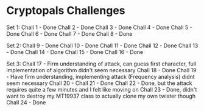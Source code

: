 # Cryptopals Challenges

Set 1:
	Chall 1 - Done
	Chall 2 - Done
	Chall 3 - Done
	Chall 4 - Done
	Chall 5 - Done
	Chall 6 - Done
	Chall 7 - Done
	Chall 8 - Done

Set 2:
	Chall 9 - Done
	Chall 10 - Done
	Chall 11 - Done
	Chall 12 - Done
	Chall 13 - Done
	Chall 14 - Done
	Chall 15 - Done
	Chall 16 - Done

Set 3:
	Chall 17 - Firm understanding of attack, can guess first character, full implementation of algorithm didn't seem necessary
	Chall 18 - Done
	Chall 19 - Have firm understanding, implementing attack (Frequency analysis) didnt seem necessary
	Chall 20 - 
	Chall 21 - Done
	Chall 22 - Done, but the attack requires quite a few minutes and I felt like moving on
	Chall 23 - Done, didn't want to destroy my MT19937 class to actually clone my own twister though
	Chall 24 - Done


